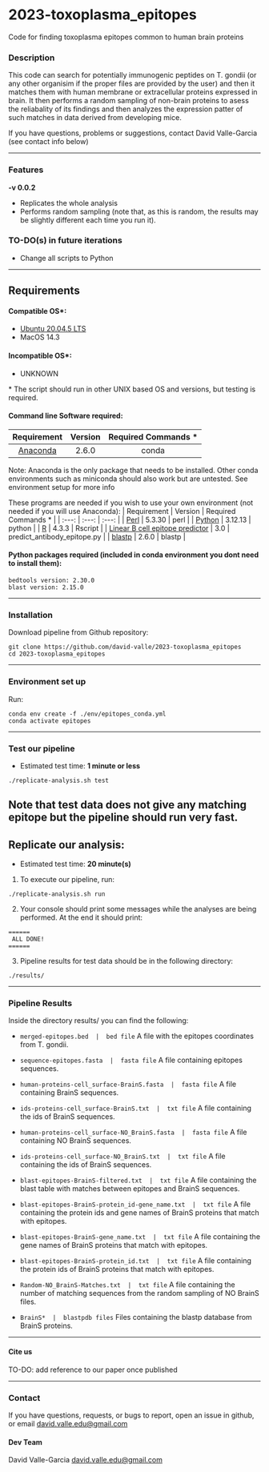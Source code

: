 # 2023-toxoplasma_epitopes
Code for finding toxoplasma epitopes common to human brain proteins

### Description

This code can search for potentially immunogenic peptides on T. gondii (or any other organisim if the proper files are provided by the user) and then it matches them with human membrane or extracellular proteins expressed in brain. It then performs a random sampling of non-brain proteins to asess the reliabality of its findings and then analyzes the expression patter of such matches in data derived from developing mice. 

If you have questions, problems or suggestions, contact David Valle-Garcia (see contact info below)

---

### Features
  **-v 0.0.2**

* Replicates the whole analysis
* Performs random sampling (note that, as this is random, the results may be slightly different each time you run it).

### TO-DO(s) in future iterations  
* Change all scripts to Python

---

## Requirements
#### Compatible OS*:
* [Ubuntu 20.04.5 LTS](https://releases.ubuntu.com/focal/)
* MacOS 14.3

#### Incompatible OS*:
* UNKNOWN  

\* The script should run in other UNIX based OS and versions, but testing is required.  

#### Command line Software required:
| Requirement | Version  | Required Commands * |
| :---:   | :---: | :---: |
| [Anaconda](https://www.anaconda.com/download) | 2.6.0 | conda |

Note: Anaconda is the only package that needs to be installed. Other conda environments such as miniconda should also work but are untested. See environment setup for more info

These programs are needed if you wish to use your own environment (not needed if you will use Anaconda):
| Requirement | Version  | Required Commands * |
| :---:   | :---: | :---: |
| [Perl](https://www.perl.org/) | 5.3.30 | perl |
| [Python](https://www.python.org/) | 3.12.13 | python |
| [R](https://www.r-project.org/) | 4.3.3 | Rscript |
| [Linear B cell epitope predictor](http://tools.iedb.org/bcell/download/) | 3.0 | predict_antibody_epitope.py |
| [blastp](https://blast.ncbi.nlm.nih.gov/doc/blast-help/downloadblastdata.html) | 2.6.0 | blastp |

#### Python packages required (included in conda environment you dont need to install them):

```
bedtools version: 2.30.0
blast version: 2.15.0
```

---

### Installation
Download pipeline from Github repository:  
```
git clone https://github.com/david-valle/2023-toxoplasma_epitopes
cd 2023-toxoplasma_epitopes
```

---

### Environment set up
Run: 
```
conda env create -f ./env/epitopes_conda.yml
conda activate epitopes
```

---

### Test our pipeline

* Estimated test time:  **1 minute or less**  

```
./replicate-analysis.sh test
```
Note that test data does not give any matching epitope but the pipeline should run very fast. 
---

## Replicate our analysis:

* Estimated test time:  **20 minute(s)**  

1. To execute our pipeline, run:  
```
./replicate-analysis.sh run
```

2. Your console should print some messages while the analyses are being performed. At the end it should print:  
```
======
 ALL DONE!
======
```

3. Pipeline results for test data should be in the following directory:  
```
./results/
```

---

### Pipeline Results

Inside the directory results/ you can find the following:

* `merged-epitopes.bed  |  bed file` A file with the epitopes coordinates from T. gondii.  

* `sequence-epitopes.fasta  |  fasta file` A file containing epitopes sequences.  

* `human-proteins-cell_surface-BrainS.fasta  |  fasta file` A file containing BrainS sequences.  

* `ids-proteins-cell_surface-BrainS.txt  |  txt file` A file containing the ids of BrainS sequences.   

* `human-proteins-cell_surface-NO_BrainS.fasta  |  fasta file` A file containing NO BrainS sequences. 

* `ids-proteins-cell_surface-NO_BrainS.txt  |  txt file` A file containing the ids of BrainS sequences. 

* `blast-epitopes-BrainS-filtered.txt  |  txt file` A file containing the blast table with matches between epitopes and BrainS sequences.

* `blast-epitopes-BrainS-protein_id-gene_name.txt  |  txt file` A file containing the protein ids and gene names of BrainS proteins that match with epitopes.

* `blast-epitopes-BrainS-gene_name.txt  |  txt file` A file containing the gene names of BrainS proteins that match with epitopes.

* `blast-epitopes-BrainS-protein_id.txt  |  txt file` A file containing the protein ids of BrainS proteins that match with epitopes.

* `Random-NO_BrainS-Matches.txt  |  txt file` A file containing the number of matching sequences from the random sampling of NO BrainS files.  

* `BrainS*  |  blastpdb files` Files containing the blastp database from BrainS proteins.  

---

#### Cite us

TO-DO: add reference to our paper once published

---

### Contact
If you have questions, requests, or bugs to report, open an issue in github, or email <david.valle.edu@gmail.com>

#### Dev Team

David Valle-Garcia <david.valle.edu@gmail.com>   

